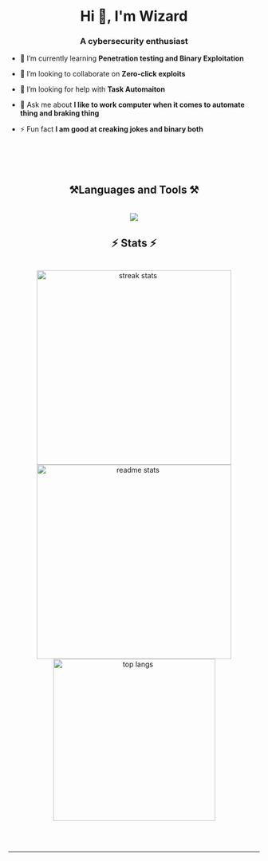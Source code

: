 <h1 align="center">Hi 👋, I'm Wizard</h1>
<h3 align="center">A cybersecurity enthusiast</h3>

- 🌱 I’m currently learning **Penetration testing and Binary Exploitation**

- 👯 I’m looking to collaborate on **Zero-click exploits**

- 🤝 I’m looking for help with **Task Automaiton**

- 💬 Ask me about **I like to work computer when it comes to automate thing and braking thing**

- ⚡ Fun fact **I am good at creaking jokes and binary both**

</p>
<br/>
<br/>
<br/>
<h2 align="center">⚒️Languages and Tools ⚒️</h2>
<br/>
<div align="center">
    <img src="https://skillicons.dev/icons?i=nginx,python,css,nextjs,linux,postman,github,vim,nodejs,powershell,javascript,react,c,arch,git,html,cpp,bash,mysql" /><br>
</div>

<h2 align="center">⚡ Stats ⚡</h2>
<br>
<div align=center>
  <img width=390 src="https://github-readme-streak-stats.herokuapp.com/?user=wizard079&count_private=true&theme=react&border_radius=10" alt="streak stats"/>
  <img width=390 src="https://github-readme-stats.vercel.app/api?username=wizard079&count_private=true&show_icons=true&theme=react&rank_icon=github&border_radius=10" alt="readme stats" />
  <br/>
  <img width=325 align="center" src="https://github-readme-stats.vercel.app/api/top-langs?username=wizard079&hide=HTML&langs_count=8&layout=compact&theme=react&border_radius=10&size_weight=0.5&count_weight=0.5&exclude_repo=github-readme-stats" alt="top langs" />
</div>

<br/><br/>

<hr/>

<br/>


